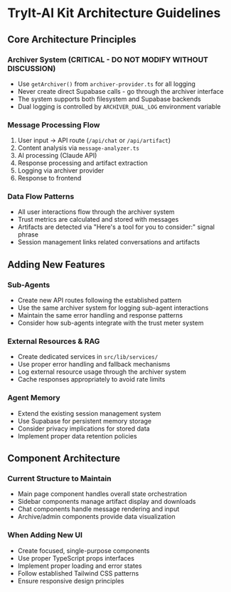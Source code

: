# TryIt-AI Kit Architecture Guidelines

## Core Architecture Principles

### Archiver System (CRITICAL - DO NOT MODIFY WITHOUT DISCUSSION)
- Use `getArchiver()` from `archiver-provider.ts` for all logging
- Never create direct Supabase calls - go through the archiver interface
- The system supports both filesystem and Supabase backends
- Dual logging is controlled by `ARCHIVER_DUAL_LOG` environment variable

### Message Processing Flow
1. User input → API route (`/api/chat` or `/api/artifact`)
2. Content analysis via `message-analyzer.ts`
3. AI processing (Claude API)
4. Response processing and artifact extraction
5. Logging via archiver provider
6. Response to frontend

### Data Flow Patterns
- All user interactions flow through the archiver system
- Trust metrics are calculated and stored with messages
- Artifacts are detected via "Here's a tool for you to consider:" signal phrase
- Session management links related conversations and artifacts

## Adding New Features

### Sub-Agents
- Create new API routes following the established pattern
- Use the same archiver system for logging sub-agent interactions
- Maintain the same error handling and response patterns
- Consider how sub-agents integrate with the trust meter system

### External Resources & RAG
- Create dedicated services in `src/lib/services/`
- Use proper error handling and fallback mechanisms
- Log external resource usage through the archiver system
- Cache responses appropriately to avoid rate limits

### Agent Memory
- Extend the existing session management system
- Use Supabase for persistent memory storage
- Consider privacy implications for stored data
- Implement proper data retention policies

## Component Architecture

### Current Structure to Maintain
- Main page component handles overall state orchestration
- Sidebar components manage artifact display and downloads
- Chat components handle message rendering and input
- Archive/admin components provide data visualization

### When Adding New UI
- Create focused, single-purpose components
- Use proper TypeScript props interfaces
- Implement proper loading and error states
- Follow established Tailwind CSS patterns
- Ensure responsive design principles
